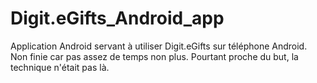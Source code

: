# Digit.eGifts_Android_app

Application Android servant à utiliser Digit.eGifts sur téléphone Android.
Non finie car pas assez de temps non plus.
Pourtant proche du but, la technique n'était pas là.
